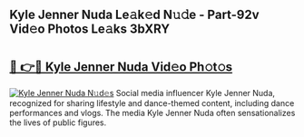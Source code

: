 ## Kyle Jenner Nuda Le𝚊k𝚎d N𝚞𝚍e - Part-92v Vid𝚎o Photos Le𝚊ks 3bXRY

# <h2><a href="http://fbbhvz.evod.top/?m=Kyle+Jenner+Nuda">🔗 👉🔴 Kyle Jenner Nuda Vid𝚎o Ph𝚘t𝚘s</a></h2>

[![Kyle Jenner Nuda N𝚞d𝚎s](https://i.imgur.com/8V9OHl7.gif)](http://fbbhvz.evod.top/?m=Kyle+Jenner+Nuda)
Social media influencer Kyle Jenner Nuda, recognized for sharing lifestyle and dance-themed content, including dance performances and vlogs. The media Kyle Jenner Nuda often sensationalizes the lives of public figures. 
